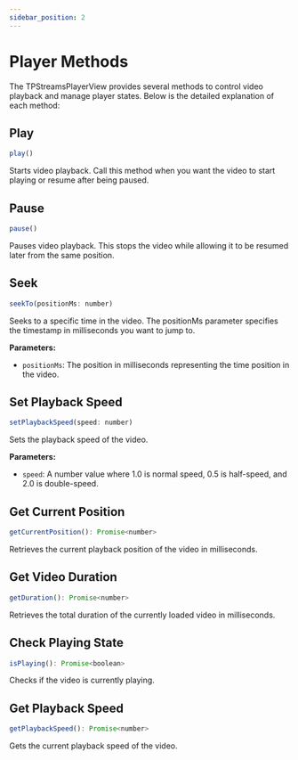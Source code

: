 ```yaml
---
sidebar_position: 2
---
```


# Player Methods

The TPStreamsPlayerView provides several methods to control video playback and manage player states. Below is the detailed explanation of each method:

## Play

```js
play()
```

Starts video playback. Call this method when you want the video to start playing or resume after being paused.

## Pause

```js
pause()
```

Pauses video playback. This stops the video while allowing it to be resumed later from the same position.

## Seek

```js
seekTo(positionMs: number)
```

Seeks to a specific time in the video. The positionMs parameter specifies the timestamp in milliseconds you want to jump to.

**Parameters:**
- `positionMs`: The position in milliseconds representing the time position in the video.

## Set Playback Speed

```js
setPlaybackSpeed(speed: number)
```

Sets the playback speed of the video.

**Parameters:**
- `speed`: A number value where 1.0 is normal speed, 0.5 is half-speed, and 2.0 is double-speed.

## Get Current Position

```js
getCurrentPosition(): Promise<number>
```

Retrieves the current playback position of the video in milliseconds.

## Get Video Duration

```js
getDuration(): Promise<number>
```

Retrieves the total duration of the currently loaded video in milliseconds.

## Check Playing State

```js
isPlaying(): Promise<boolean>
```

Checks if the video is currently playing.

## Get Playback Speed

```js
getPlaybackSpeed(): Promise<number>
```

Gets the current playback speed of the video.
